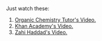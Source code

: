 Just watch these:
1. [Organic Chemistry Tutor's Video.](https://www.youtube.com/watch?v=kvU9sOzT2mk&pp=ygUaZnVuY3Rpb25zIGFuZCB0aGVpciBncmFwaHM%3D)
2. [Khan Academy's Video.](https://www.youtube.com/watch?v=kvGsIo1TmsM&pp=ygUaZnVuY3Rpb25zIGFuZCB0aGVpciBncmFwaHM%3D)
3. [Zahi Haddad's Video.](https://www.youtube.com/watch?v=e97MnFeEXDU&pp=ygUaZnVuY3Rpb25zIGFuZCB0aGVpciBncmFwaHM%3D)
